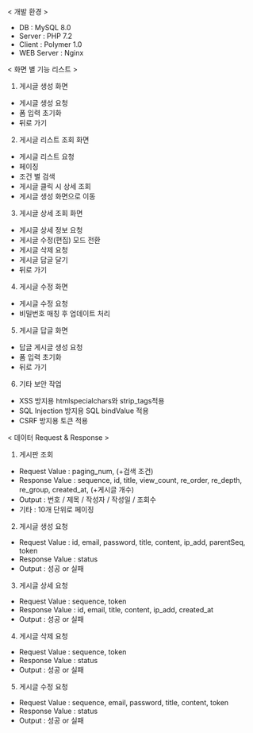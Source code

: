 < 개발 환경 >
- DB : MySQL 8.0
- Server : PHP 7.2
- Client : Polymer 1.0
- WEB Server : Nginx


< 화면 별 기능 리스트 >
1. 게시글 생성 화면
 - 게시글 생성 요청
 - 폼 입력 초기화
 - 뒤로 가기

2. 게시글 리스트 조회 화면
 - 게시글 리스트 요청
 - 페이징
 - 조건 별 검색
 - 게시글 클릭 시 상세 조회
 - 게시글 생성 화면으로 이동

3. 게시글 상세 조회 화면
 - 게시글 상세 정보 요청
 - 게시글 수정(편집) 모드 전환
 - 게시글 삭제 요청
 - 게시글 답글 달기
 - 뒤로 가기

4. 게시글 수정 화면
 - 게시글 수정 요청
 - 비밀번호 매칭 후 업데이트 처리

5. 게시글 답글 화면
 - 답글 게시글 생성 요청
 - 폼 입력 초기화
 - 뒤로 가기

6. 기타 보안 작업
 - XSS 방지용 htmlspecialchars와 strip_tags적용
 - SQL Injection 방지용 SQL bindValue 적용
 - CSRF 방지용 토큰 적용


< 데이터 Request & Response >
1. 게시판 조회
 - Request Value : paging_num, (+검색 조건)
 - Response Value : sequence, id, title, view_count, re_order, re_depth, re_group, created_at, (+게시글 개수)
 - Output : 번호 / 제목 / 작성자 / 작성일 / 조회수
 - 기타 : 10개 단위로 페이징

2. 게시글 생성 요청
 - Request Value : id, email, password, title, content, ip_add, parentSeq, token
 - Response Value : status
 - Output : 성공 or 실패

3. 게시글 상세 요청
 - Request Value : sequence, token
 - Response Value : id, email, title, content, ip_add, created_at
 - Output : 성공 or 실패

4. 게시글 삭제 요청
 - Request Value : sequence, token
 - Response Value : status
 - Output : 성공 or 실패

5. 게시글 수정 요청
 - Request Value : sequence, email, password, title, content, token
 - Response Value : status
 - Output : 성공 or 실패
